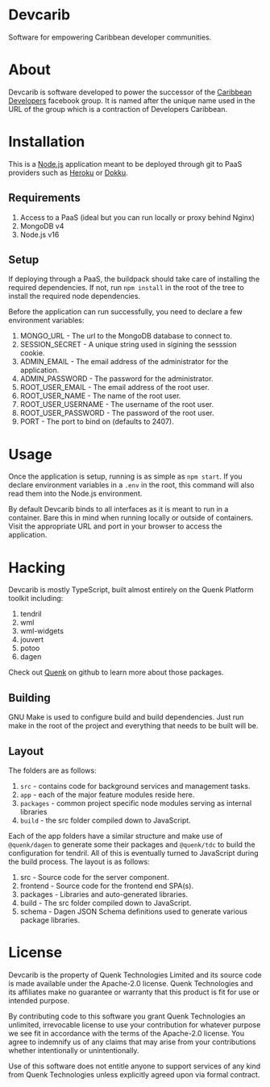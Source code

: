 Devcarib
========

Software for empowering Caribbean developer communities.

# About

Devcarib is software developed to power the successor of the 
[Caribbean Developers][1] facebook group. It is named after the unique name 
used in the URL of the group which is a contraction of Developers Caribbean.

# Installation

This is a [Node.js][2] application meant to be deployed through git to PaaS
providers such as [Heroku][3] or [Dokku][4].

## Requirements

1. Access to a PaaS (ideal but you can run locally or proxy behind Nginx)
2. MongoDB v4
3. Node.js v16

## Setup

If deploying through a PaaS, the buildpack should take care of installing the
required dependencies. If not, run `npm install` in the root of the tree to 
install the required node dependencies.

Before the application can run successfully, you need to declare a few 
environment variables:

1. MONGO_URL                - The url to the MongoDB database to connect to.
2. SESSION_SECRET           - A unique string used in sigining the sesssion 
                              cookie.
3. ADMIN_EMAIL              - The email address of the administrator for the
                              application.
4. ADMIN_PASSWORD           - The password for the administrator.
5. ROOT_USER_EMAIL          - The email address of the root user.
6. ROOT_USER_NAME           - The name of the root user.
7. ROOT_USER_USERNAME       - The username of the root user.
8. ROOT_USER_PASSWORD       - The password of the root user.
9. PORT                     - The port to bind on (defaults to 2407).

# Usage

Once the application is setup, running is as simple as `npm start`. If you
declare environment variables in a `.env` in the root, this command will also
read them into the Node.js environment.

By default Devcarib binds to all interfaces as it is meant to run in a container.
Bare this in mind when running locally or outside of containers. Visit the
appropriate URL and port in your browser to access the application.

# Hacking

Devcarib is mostly TypeScript, built almost entirely on the Quenk Platform toolkit
including:

1. tendril        
2. wml            
3. wml-widgets
4. jouvert
5. potoo
6. dagen

Check out [Quenk][1] on github to learn more about those packages.

## Building

GNU Make is used to configure build and build dependencies. Just run make
in the root of the project and everything that needs to be built will be.

## Layout

The folders are as follows:

1. `src`            - contains code for background services and management tasks.
2. `app`            - each of the major feature modules reside here.
3. `packages`       - common project specific node modules serving as internal
                      libraries
4. `build`          - the src folder compiled down to JavaScript.

Each of the app folders have a similar structure and make use of `@quenk/dagen`
to generate some their packages and `@quenk/tdc` to build the configuration for
tendril. All of this is eventually turned to JavaScript during the build process.
The layout is as follows:

1. src              - Source code for the server component.
2. frontend         - Source code for the frontend end SPA(s).
3. packages         - Libraries and auto-generated libraries.
4. build            - The src folder compiled down to JavaScript.
5. schema           - Dagen JSON Schema definitions used to generate various
                      package libraries.

# License

Devcarib is the property of Quenk Technologies Limited and its source code
is made available under the Apache-2.0 license. Quenk Technologies and its
affiliates make no guarantee or warranty that this product is fit for use or
intended purpose.

By contributing code to this software you grant Quenk Technologies an unlimited,
irrevocable license to use your contribution for whatever purpose we see fit in
accordance with the terms of the Apache-2.0 license. You agree to indemnify us
of any claims that may arise from your contributions whether intentionally or
unintentionally.

Use of this software does not entitle anyone to support services of any kind
from Quenk Technologies unless explicitly agreed upon via formal contract.

[1]: https://www.facebook.com/groups/devcarib
[2]: https://nodejs.org
[3]: https://www.heroku.com
[4]: https://dokku.com
[6]: https://github.com/quenktechnologies
